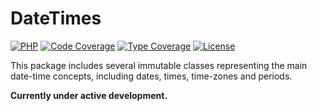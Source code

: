 DateTimes
=========

[![PHP][php-badge]][php-url]
[![Code Coverage][codecov-badge]][codecov-url]
[![Type Coverage][shepherd-badge]][shepherd-url]
[![License][license-badge]][license-url]

[php-badge]: https://img.shields.io/badge/php-8.1%20to%208.2-777bb3.svg
[php-url]: https://coveralls.io/github/hereldar/php-date-times
[codecov-badge]: https://img.shields.io/codecov/c/github/hereldar/php-date-times
[codecov-url]: https://app.codecov.io/gh/hereldar/php-date-times
[coveralls-badge]: https://img.shields.io/coverallsCoverage/github/hereldar/php-date-times
[coveralls-url]: https://coveralls.io/github/hereldar/php-date-times
[shepherd-badge]: https://shepherd.dev/github/hereldar/php-date-times/coverage.svg
[shepherd-url]: https://shepherd.dev/github/hereldar/php-date-times
[license-badge]: https://img.shields.io/badge/license-MIT-brightgreen.svg
[license-url]: LICENSE

This package includes several immutable classes representing the main date-time 
concepts, including dates, times, time-zones and periods.

**Currently under active development.**
